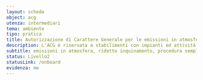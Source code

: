 ```yaml
---
layout: scheda
object: acg
utenza: intermediari
tema: ambiente
tipo: pratica
title: Autorizzazione di Carattere Generale per le emissioni in atmosfera
description: L’ACG è riservata a stabilimenti con impianti ed attività in deroga
subtitle: emissioni in atmosfera, ridotto inquinamento, procedura semplificata
status: Livello2
statusLink: /onboard
evidenza: no
---
```

